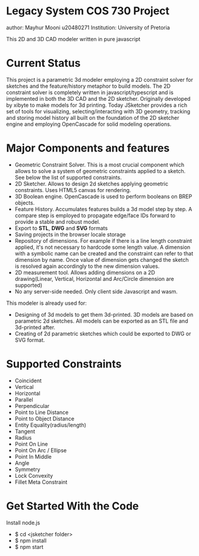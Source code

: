 Legacy System COS 730 Project
===========
author: Mayhur Mooni u20480271
Institution: University of Pretoria

This 2D and 3D CAD modeler written in pure javascript


Current Status
==============

This project is a parametric 3d modeler employing a 2D constraint solver for sketches and the feature/history metaphor to build models. The 2D constraint solver is completely written in javascript/typescript and is implemented in both the 3D CAD and the 2D sketcher. Originally developed by xibyte to make models for 3d printing. Today JSketcher provides a rich set of tools for visualizing, selecting/interacting with 3D geometry, tracking and storing model history all built on the foundation of the 2D sketcher engine and employing OpenCascade for solid modeling operations. 

Major Components and features
==============
* Geometric Constraint Solver. This is a most crucial component which allows to solve a system of geometric constraints applied to a sketch. 
  See below the list of supported constraints.
* 2D Sketcher. Allows to design 2d sketches applying geometric constraints. Uses HTML5 canvas for rendering.      
* 3D Boolean engine. OpenCascade is used to perform booleans on BREP objects.
* Feature History. Accumulates features builds a 3d model step by step. A compare step is employed to propagate edge/face IDs forward to provide a stable and robust model. 
* Export to **STL**, **DWG** and **SVG** formats
* Saving projects in the browser locale storage
* Repository of dimensions. For example if there is a line length constraint applied, it's not necessary to hardcode some length value. 
  A dimension with a symbolic name can be created and the constraint can refer to that dimension by name. 
  Once value of dimension gets changed the sketch is resolved again accordingly to the new dimension values.  
* 2D measurement tool. Allows adding dimensions on a 2D drawing(Linear, Vertical, Horizontal and Arc/Circle dimension are supported)
* No any server-side needed. Only client side Javascript and wasm. 

This modeler is already used for:

* Designing of 3d models to get them 3d-printed. 3D models are based on parametric 2d sketches. All models can be exported as an STL file and 3d-printed after.     
* Creating of 2d parametric sketches which could be exported to DWG or SVG format.   

Supported Constraints
=====================

* Coincident
* Vertical
* Horizontal
* Parallel
* Perpendicular
* Point to Line Distance
* Point to Object Distance
* Entity Equality(radius/length)
* Tangent
* Radius
* Point On Line
* Point On Arc / Ellipse
* Point In Middle
* Angle
* Symmetry
* Lock Convexity
* Fillet Meta Constraint

Get Started With the Code
=========================

Install node.js

* $ cd \<jsketcher folder\>
* $ npm install
* $ npm start


